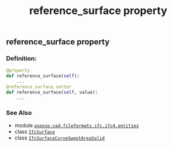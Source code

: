 ﻿---
title: reference_surface property
second_title: Aspose.CAD for Python via .NET API References
description: 
type: docs
weight: 90
url: /python-net/aspose.cad.fileformats.ifc.ifc4.entities/ifcsurfacecurvesweptareasolid/reference_surface/
is_root: false
---

## reference_surface property

### Definition:
```python
@property
def reference_surface(self):
    ...
@reference_surface.setter
def reference_surface(self, value):
    ...
```

### See Also
* module [`aspose.cad.fileformats.ifc.ifc4.entities`](../../)
* class [`IfcSurface`](/cad/python-net/aspose.cad.fileformats.ifc.ifc4.entities/ifcsurface)
* class [`IfcSurfaceCurveSweptAreaSolid`](/cad/python-net/aspose.cad.fileformats.ifc.ifc4.entities/ifcsurfacecurvesweptareasolid)
